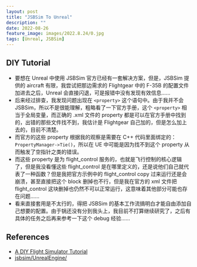 ```yaml
---
layout: post
title: "JSBSim To Unreal"
description: ""
date: 2022-08-26
feature_image: images/2022.8.24/0.jpg
tags: [Unreal, JSBSim]
---
```


<!--more-->

## DIY Tutorial

- 要想在 Unreal 中使用 JSBSim 官方已经有一套解决方案，但是，JSBSim 提供的 aircraft 有限，我尝试把那边需求的 Flightgear 中的 F-35B 的配置文件加进去之后，Unreal 会直接闪退，可是报错中没有发现有效信息......
- 后来经过排查，我发现问题出现在 `<property>` 这个语句中。由于我并不会 JSBSim，所以不是很能理解，粗略看了一下官方手册，这个 `<property>` 相当于全局变量，而正确的 .xml 文件的 property 都是可以在官方手册中找到的，出错的那些文件找不到，我估计是 Flightgear 自己加的，但是怎么加上去的，目前不清楚。
- 而官方的这些 property 根据我的观察是需要在 C++ 代码里面绑定的：`PropertyManager->Tie()`，所以在 UE 中可能是因为找不到这个 property 从而触发了空指针之类的错误。
- 而这些 property 是为 flight_control 服务的，也就是飞行控制的核心逻辑了，但是我没看懂这些 flight_control 是在哪里定义的，还是说他们自己就代表了一种函数？但是我把官方示例中的 flight_control copy 过来运行还是会崩溃，甚至直接把这个 block 删掉也不行，但是我在官方的 xml 文件把 flight_control 这块删掉也仍然不可以正常运行，这意味着其他部分可能也存在问题......
- 看来直接套用是不太行的，得把 JSBSim 的基本工作流搞明白才能自由添加自己想要的配置。由于锅还没有分到我头上，我目前不打算继续研究了，之后有具体的任务之后再来参考一下这个 debug 经验......

## References

- [A DIY Flight Simulator Tutorial](https://dev.epicgames.com/community/learning/tutorials/mmL/a-diy-flight-simulator-tutorial)
- [jsbsim/UnrealEngine/](https://github.com/JSBSim-Team/jsbsim/tree/master/UnrealEngine)